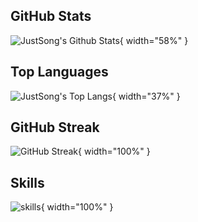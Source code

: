 ## GitHub Stats
![JustSong's Github Stats](https://github-readme-stats.vercel.app/api?username=itmanmax&show_icons=true&hide_border=true&theme=radical){ width="58%" }

## Top Languages
![JustSong's Top Langs](https://github-readme-stats.vercel.app/api/top-langs/?username=itmanmax&layout=compact&hide_border=true&langs_count=10){ width="37%" }

## GitHub Streak
![GitHub Streak](https://streak-stats.demolab.com/?user=itmanmax){ width="100%" }

## Skills
![skills](https://skillicons.dev/icons?perline=14&i=bash,docker,git,github,githubactions,html,java,js,linux,md,mysql,nginx,nodejs,py,sqlite,twitter,ts,vercel,vscode,vue,workers){ width="100%" }
